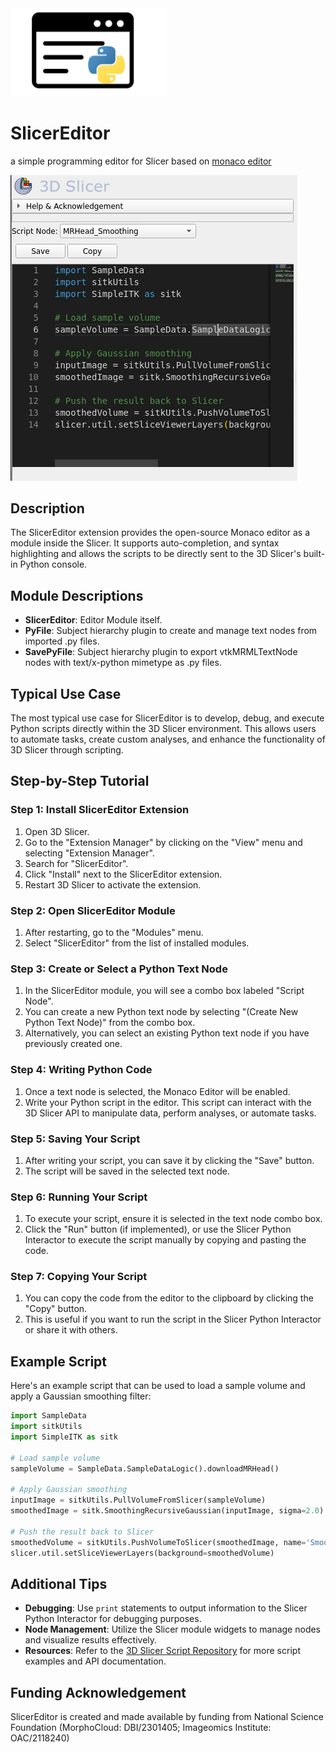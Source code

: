 <img src="./SlicerEditor.png" width=250 alt="SlicerEditor logo">

# SlicerEditor
a simple programming editor for Slicer based on [monaco editor](https://microsoft.github.io/monaco-editor/)


![Slicer Editor](screenshot.png)

## Description

The SlicerEditor extension provides the open-source Monaco editor as a module inside the Slicer. It supports auto-completion, and syntax highlighting and allows the scripts to be directly sent to the 3D Slicer's built-in Python console.

## Module Descriptions

- **SlicerEditor**: Editor Module itself.
- **PyFile**: Subject hierarchy plugin to create and manage text nodes from imported .py files.
- **SavePyFile**: Subject hierarchy plugin to export vtkMRMLTextNode nodes with text/x-python mimetype as .py files.

## Typical Use Case

The most typical use case for SlicerEditor is to develop, debug, and execute Python scripts directly within the 3D Slicer environment. This allows users to automate tasks, create custom analyses, and enhance the functionality of 3D Slicer through scripting.

## Step-by-Step Tutorial

### Step 1: Install SlicerEditor Extension
1. Open 3D Slicer.
2. Go to the "Extension Manager" by clicking on the "View" menu and selecting "Extension Manager".
3. Search for "SlicerEditor".
4. Click "Install" next to the SlicerEditor extension.
5. Restart 3D Slicer to activate the extension.

### Step 2: Open SlicerEditor Module
1. After restarting, go to the "Modules" menu.
2. Select "SlicerEditor" from the list of installed modules.

### Step 3: Create or Select a Python Text Node
1. In the SlicerEditor module, you will see a combo box labeled "Script Node".
2. You can create a new Python text node by selecting "(Create New Python Text Node)" from the combo box.
3. Alternatively, you can select an existing Python text node if you have previously created one.

### Step 4: Writing Python Code
1. Once a text node is selected, the Monaco Editor will be enabled.
2. Write your Python script in the editor. This script can interact with the 3D Slicer API to manipulate data, perform analyses, or automate tasks.

### Step 5: Saving Your Script
1. After writing your script, you can save it by clicking the "Save" button.
2. The script will be saved in the selected text node.

### Step 6: Running Your Script
1. To execute your script, ensure it is selected in the text node combo box.
2. Click the "Run" button (if implemented), or use the Slicer Python Interactor to execute the script manually by copying and pasting the code.

### Step 7: Copying Your Script
1. You can copy the code from the editor to the clipboard by clicking the "Copy" button.
2. This is useful if you want to run the script in the Slicer Python Interactor or share it with others.

## Example Script

Here's an example script that can be used to load a sample volume and apply a Gaussian smoothing filter:

```python
import SampleData
import sitkUtils
import SimpleITK as sitk

# Load sample volume
sampleVolume = SampleData.SampleDataLogic().downloadMRHead()

# Apply Gaussian smoothing
inputImage = sitkUtils.PullVolumeFromSlicer(sampleVolume)
smoothedImage = sitk.SmoothingRecursiveGaussian(inputImage, sigma=2.0)

# Push the result back to Slicer
smoothedVolume = sitkUtils.PushVolumeToSlicer(smoothedImage, name='SmoothedVolume')
slicer.util.setSliceViewerLayers(background=smoothedVolume)
```

## Additional Tips

- **Debugging**: Use `print` statements to output information to the Slicer Python Interactor for debugging purposes.
- **Node Management**: Utilize the Slicer module widgets to manage nodes and visualize results effectively.
- **Resources**: Refer to the [3D Slicer Script Repository](https://slicer.readthedocs.io/en/latest/developer_guide/script_repository.html) for more script examples and API documentation.

## Funding Acknowledgement
SlicerEditor is created and made available by funding from National Science Foundation (MorphoCloud: DBI/2301405; Imageomics Institute: OAC/2118240) 

